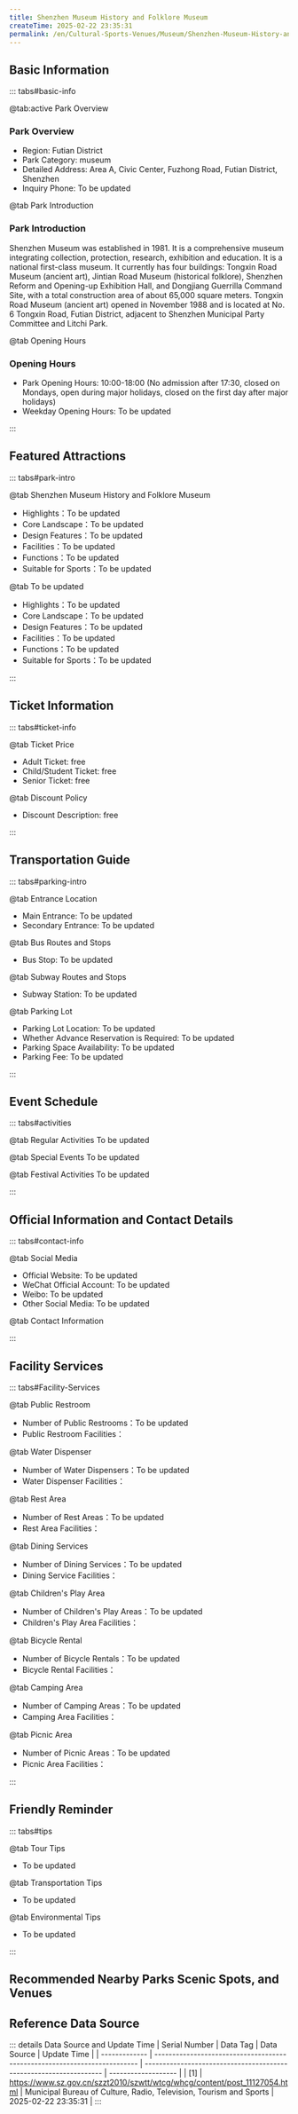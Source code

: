 ```yaml
---
title: Shenzhen Museum History and Folklore Museum
createTime: 2025-02-22 23:35:31
permalink: /en/Cultural-Sports-Venues/Museum/Shenzhen-Museum-History-and-Folklore-Museum/
---
```



<script setup>
import ImageSwiper from '/.vuepress/theme/components/ImageSwiper.vue'
// 轮播图数据
const swiperItems = [
    {
                link: 'https://www.sz.gov.cn/img/4/4218/4218246/11127054.jpg',
                title: 'Shenzhen Museum History and Folklore Museum',
                description: 'Shenzhen Museum was established in 1981. It is a comprehensive museum integrating collection, protec...',
                author: 'Municipal Bureau of Culture, Radio, Television, Tourism and Sports',
                date: '2025/02/23'
                },
  {
                link: 'https://www.sz.gov.cn/img/4/4218/4218246/11127054.jpg',
                title: 'Shenzhen Museum History and Folklore Museum',
                description: 'Shenzhen Museum was established in 1981. It is a comprehensive museum integrating collection, protec...',
                author: 'Municipal Bureau of Culture, Radio, Television, Tourism and Sports',
                date: '2025/02/23'
                }
]
// 配置项
const swiperConfig = {
  height: 500,
  showInfo: true
}
</script>
<!-- 轮播图组件 -->
<ImageSwiper :items="swiperItems" :config="swiperConfig" />



## Basic Information

::: tabs#basic-info

@tab:active Park Overview
### Park Overview
- Region: Futian District
- Park Category: museum
- Detailed Address: Area A, Civic Center, Fuzhong Road, Futian District, Shenzhen
- Inquiry Phone: To be updated

@tab Park Introduction
### Park Introduction
Shenzhen Museum was established in 1981. It is a comprehensive museum integrating collection, protection, research, exhibition and education. It is a national first-class museum. It currently has four buildings: Tongxin Road Museum (ancient art), Jintian Road Museum (historical folklore), Shenzhen Reform and Opening-up Exhibition Hall, and Dongjiang Guerrilla Command Site, with a total construction area of about 65,000 square meters. Tongxin Road Museum (ancient art) opened in November 1988 and is located at No. 6 Tongxin Road, Futian District, adjacent to Shenzhen Municipal Party Committee and Litchi Park.

@tab Opening Hours
### Opening Hours
- Park Opening Hours: 10:00-18:00 (No admission after 17:30, closed on Mondays, open during major holidays, closed on the first day after major holidays)
- Weekday Opening Hours: To be updated

:::

## Featured Attractions

::: tabs#park-intro

@tab Shenzhen Museum History and Folklore Museum
<ImageCard
image="https://www.sz.gov.cn/img/4/4218/4218246/11127054.jpg"
    title="Shenzhen Museum History and Folklore Museum"
    description="Shenzhen Museum was established in 1981. It is a comprehensive museum integrating collection, protection, research, exhibition and education. It is a national first-class museum. It currently has four buildings: Tongxin Road Museum (ancient art), Jintian Road Museum (historical folklore), Shenzhen Reform and Opening-up Exhibition Hall, and Dongjiang Guerrilla Command Site, with a total construction area of about 65,000 square meters. Tongxin Road Museum (ancient art) opened in November 1988 and is located at No. 6 Tongxin Road, Futian District, adjacent to Shenzhen Municipal Party Committee and Litchi Park."
    date=""
    author="Municipal Bureau of Culture, Radio, Television, Tourism and Sports"
/>


- Highlights：To be updated
- Core Landscape：To be updated
- Design Features：To be updated
- Facilities：To be updated
- Functions：To be updated
- Suitable for Sports：To be updated

@tab To be updated
<ImageCard
image="https://www.sz.gov.cn/img/4/4218/4218246/11127054.jpg"
    title="Shenzhen Museum History and Folklore Museum"
    description="Shenzhen Museum was established in 1981. It is a comprehensive museum integrating collection, protection, research, exhibition and education. It is a national first-class museum. It currently has four buildings: Tongxin Road Museum (ancient art), Jintian Road Museum (historical folklore), Shenzhen Reform and Opening-up Exhibition Hall, and Dongjiang Guerrilla Command Site, with a total construction area of about 65,000 square meters. Tongxin Road Museum (ancient art) opened in November 1988 and is located at No. 6 Tongxin Road, Futian District, adjacent to Shenzhen Municipal Party Committee and Litchi Park."
    date=""
    author="Municipal Bureau of Culture, Radio, Television, Tourism and Sports"
/>


- Highlights：To be updated
- Core Landscape：To be updated
- Design Features：To be updated
- Facilities：To be updated
- Functions：To be updated
- Suitable for Sports：To be updated

:::

## Ticket Information

::: tabs#ticket-info

@tab Ticket Price
- Adult Ticket: free
- Child/Student Ticket: free
- Senior Ticket: free

@tab Discount Policy
- Discount Description: free

:::

## Transportation Guide

::: tabs#parking-intro

@tab Entrance Location
- Main Entrance: To be updated
- Secondary Entrance: To be updated

@tab Bus Routes and Stops
- Bus Stop: To be updated

@tab Subway Routes and Stops
- Subway Station: To be updated

@tab Parking Lot
- Parking Lot Location: To be updated
- Whether Advance Reservation is Required: To be updated
- Parking Space Availability: To be updated
- Parking Fee: To be updated

:::

## Event Schedule

::: tabs#activities

@tab Regular Activities
To be updated

@tab Special Events
To be updated

@tab Festival Activities
To be updated

:::

## Official Information and Contact Details

::: tabs#contact-info

@tab Social Media
- Official Website: To be updated
- WeChat Official Account: To be updated
- Weibo: To be updated
- Other Social Media: To be updated

@tab Contact Information

:::

## Facility Services

::: tabs#Facility-Services

@tab Public Restroom
- Number of Public Restrooms：To be updated
- Public Restroom Facilities：

@tab Water Dispenser
- Number of Water Dispensers：To be updated
- Water Dispenser Facilities：

@tab Rest Area
- Number of Rest Areas：To be updated
- Rest Area Facilities：

@tab Dining Services
- Number of Dining Services：To be updated
- Dining Service Facilities：

@tab Children's Play Area
- Number of Children's Play Areas：To be updated
- Children's Play Area Facilities：

@tab Bicycle Rental
- Number of Bicycle Rentals：To be updated
- Bicycle Rental Facilities：

@tab Camping Area
- Number of Camping Areas：To be updated
- Camping Area Facilities：

@tab Picnic Area
- Number of Picnic Areas：To be updated
- Picnic Area Facilities：

:::

## Friendly Reminder

::: tabs#tips

@tab Tour Tips
- To be updated

@tab Transportation Tips
- To be updated

@tab Environmental Tips
- To be updated

:::

## Recommended Nearby Parks Scenic Spots, and Venues

<CardGrid>
  <ImageCard
        image="https://cn.bing.com/th?id=OHR.AlfanzinaLighthouse_ZH-CN9704515669_1920x1080.webp"
        title="Shenzhen Reform and Opening-up Exhibition Hall"
        description="To be updated"
        href="/en/Cultural-Sports-Venues/Museum/Shenzhen-Reform-and-Opening-up-Exhibition-Hall/"
        author="To be updated"
        date="2025/01/02"
      />
      <ImageCard
        image="https://cn.bing.com/th?id=OHR.AlfanzinaLighthouse_ZH-CN9704515669_1920x1080.webp"
        title="Shenzhen Reform and Opening-up Exhibition Hall"
        description="To be updated"
        href="/en/Cultural-Sports-Venues/Museum/Shenzhen-Reform-and-Opening-up-Exhibition-Hall/"
        author="To be updated"
        date="2025/01/02"
      />
    </CardGrid>


## Reference Data Source

::: details Data Source and Update Time
| Serial Number | Data Tag                                                                  | Data Source                                                        | Update Time         |
| ------------- | ------------------------------------------------------------------------- | ------------------------------------------------------------------ | ------------------- |
| [1]           | https://www.sz.gov.cn/szzt2010/szwtt/wtcg/whcg/content/post_11127054.html | Municipal Bureau of Culture, Radio, Television, Tourism and Sports | 2025-02-22 23:35:31 |
:::

